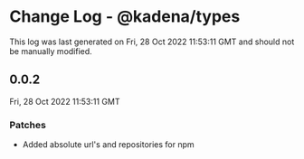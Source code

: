 # Change Log - @kadena/types

This log was last generated on Fri, 28 Oct 2022 11:53:11 GMT and should not be manually modified.

## 0.0.2
Fri, 28 Oct 2022 11:53:11 GMT

### Patches

- Added absolute url's and repositories for npm

